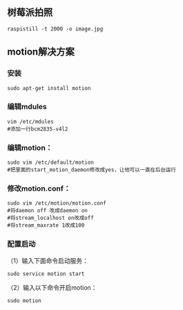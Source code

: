 ## 树莓派拍照
```
raspistill -t 2000 -o image.jpg
```


## motion解决方案


### 安装
```
sudo apt-get install motion
```


### 编辑mdules
```
vim /etc/mdules
#添加一行bcm2835-v4l2
```


### 编辑motion：
```
sudo vim /etc/default/motion
#把里面的start_motion_daemon修改成yes，让他可以一直在后台运行
```

### 修改motion.conf：
```
sudo vim /etc/motion/motion.conf
#将daemon off 改成daemon on 
#将stream_localhost on改成off
#将stream_maxrate 1改成100
```
### 配置启动

（1）输入下面命令启动服务：
```
sudo service motion start  
```
（2）输入以下命令开启motion：
```
sudo motion
```
